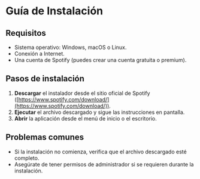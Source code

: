 # Guía de Instalación

## Requisitos

- Sistema operativo: Windows, macOS o Linux.
- Conexión a Internet.
- Una cuenta de Spotify (puedes crear una cuenta gratuita o premium).

## Pasos de instalación

1. **Descargar** el instalador desde el sitio oficial de Spotify ([https://www.spotify.com/download/](https://www.spotify.com/download/)).
2. **Ejecutar** el archivo descargado y sigue las instrucciones en pantalla.
3. **Abrir** la aplicación desde el menú de inicio o el escritorio.

## Problemas comunes

- Si la instalación no comienza, verifica que el archivo descargado esté completo.
- Asegúrate de tener permisos de administrador si se requieren durante la instalación.


